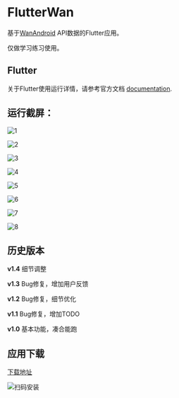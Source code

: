 # FlutterWan

基于[WanAndroid](http://wanandroid.com/blog/show/2) API数据的Flutter应用。

仅做学习练习使用。

## Flutter

关于Flutter使用运行详情，请参考官方文档
[documentation](https://flutterchina.club).


## 运行截屏：
![1](./screenshots/1.jpg)

![2](./screenshots/2.jpg)

![3](./screenshots/3.jpg)

![4](./screenshots/4.jpg)

![5](./screenshots/5.jpg)

![6](./screenshots/6.jpg)

![7](./screenshots/7.jpg)

![8](./screenshots/8.jpg)


## 历史版本

**v1.4** 细节调整

**v1.3** Bug修复，增加用户反馈

**v1.2** Bug修复，细节优化

**v1.1** Bug修复，增加TODO

**v1.0** 基本功能，凑合能跑

## 应用下载
[下载地址](https://www.pgyer.com/wan_flutter)

![扫码安装](https://www.pgyer.com/app/qrcode/wan_flutter)
